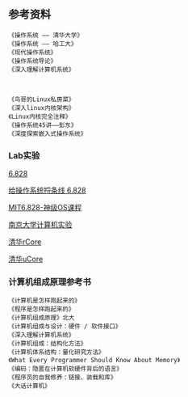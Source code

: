 ## 参考资料

    《操作系统 —— 清华大学》
    《操作系统 —— 哈工大》
    《现代操作系统》
    《操作系统导论》
    《深入理解计算机系统》
    

    
    《鸟哥的Linux私房菜》
    《深入linux内核架构》
    《Linux内核完全注释》
    《操作系统45讲——彭东》
    《深度探索嵌入式操作系统》

### Lab实验

[6.828](https://pdos.csail.mit.edu/6.828/2017/)

[给操作系统捋条线 6.828](https://github.com/Rand312/xv6)

[MIT6.828-神级OS课程](https://zhuanlan.zhihu.com/p/74028717)

[南京大学计算机实验](https://nju-projectn.github.io/ics-pa-gitbook/ics2020/)

[清华rCore](https://rcore-os.github.io/rCore-Tutorial-Book-v3/chapter0/index.html)

[清华uCore](https://github.com/kiukotsu/ucore)

### 计算机组成原理参考书

    《计算机是怎样跑起来的》
    《程序是怎样跑起来的》
    《计算机组成原理》北大
    《计算机组成与设计：硬件 / 软件接口》
    《深入理解计算机系统》
    《计算机组成：结构化方法》
    《计算机体系结构：量化研究方法》
    《What Every Programmer Should Know About Memory》
    《编码：隐匿在计算机软硬件背后的语言》
    《程序员的自我修养：链接、装载和库》
    《大话计算机》
    
    
